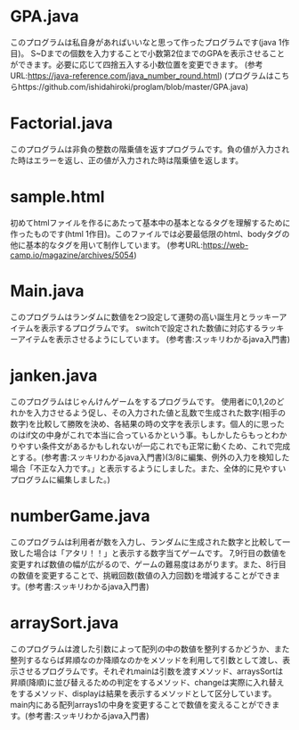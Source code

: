 # GPA.java
このプログラムは私自身があればいいなと思って作ったプログラムです(java 1作目)。
S~Dまでの個数を入力することで小数第2位までのGPAを表示させることができます。必要に応じて四捨五入する小数位置を変更できます。
(参考URL:https://java-reference.com/java_number_round.html)
(プログラムはこちらhttps://github.com/ishidahiroki/proglam/blob/master/GPA.java)

# Factorial.java
このプログラムは非負の整数の階乗値を返すプログラムです。負の値が入力された時はエラーを返し、正の値が入力された時は階乗値を返します。

# sample.html
初めてhtmlファイルを作るにあたって基本中の基本となるタグを理解するために作ったものです(html 1作目)。このファイルでは必要最低限のhtml、bodyタグの他に基本的なタグを用いて制作しています。
(参考URL:https://web-camp.io/magazine/archives/5054)

# Main.java
このプログラムはランダムに数値を2つ設定して運勢の高い誕生月とラッキーアイテムを表示するプログラムです。
switchで設定された数値に対応するラッキーアイテムを表示させるようにしています。
(参考書:スッキリわかるjava入門書)

# janken.java
このプログラムはじゃんけんゲームをするプログラムです。
使用者に0,1,2のどれかを入力させるよう促し、その入力された値と乱数で生成された数字(相手の数字)を比較して勝敗を決め、各結果の時の文字を表示します。個人的に思ったのはif文の中身がこれで本当に合っているかという事。もしかしたらもっとわかりやすい条件文があるかもしれないが一応これでも正常に動くため、これで完成とする。(参考書:スッキリわかるjava入門書)(3/8に編集、例外の入力を検知した場合「不正な入力です。」と表示するようにしました。また、全体的に見やすいプログラムに編集しました。)

# numberGame.java
このプログラムは利用者が数を入力し、ランダムに生成された数字と比較して一致した場合は「アタリ！！」と表示する数字当てゲームです。
7,9行目の数値を変更すれば数値の幅が広がるので、ゲームの難易度はあがります。また、8行目の数値を変更することで、挑戦回数(数値の入力回数)を増減することができます。(参考書:スッキリわかるjava入門書)

# arraySort.java
このプログラムは渡した引数によって配列の中の数値を整列するかどうか、また整列するならば昇順なのか降順なのかをメソッドを利用して引数として渡し、表示させるプログラムです。それぞれmainは引数を渡すメソッド、arraysSortは昇順(降順)に並び替えるための判定をするメソッド、changeは実際に入れ替えをするメソッド、displayは結果を表示するメソッドとして区分しています。main内にある配列arrays1の中身を変更することで数値を変えることができます。(参考書:スッキリわかるjava入門書)
